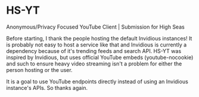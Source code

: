 # HS-YT
Anonymous/Privacy Focused YouTube Client | Submission for High Seas

Before starting, I thank the people hosting the default Invidious instances! It is probably not easy to host a service like that and Invidious is currently a dependency because of it's trending feeds and search API. HS-YT was inspired by Invidious, but uses official YouTube embeds (youtube-nocookie) and such to ensure heavy video streaming isn't a problem for either the person hosting or the user.

It is a goal to use YouTube endpoints directly instead of using an Invidious instance's APIs. So thanks again.